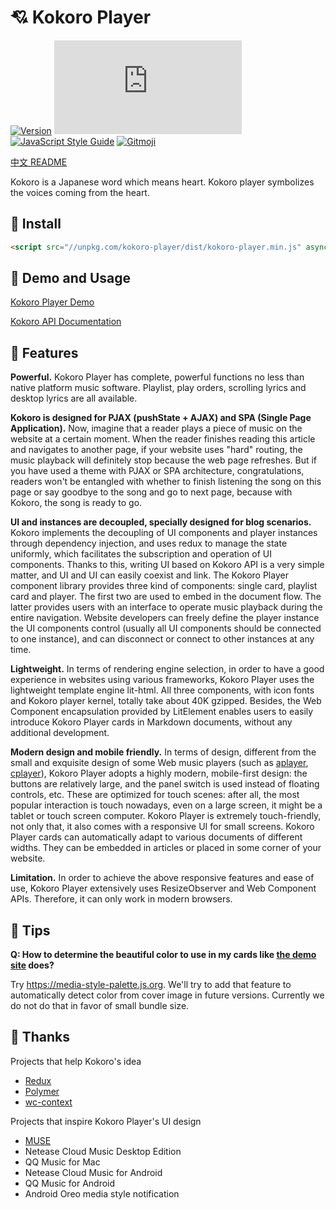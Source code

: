 # 💘 Kokoro Player

[![Version](https://flat.badgen.net/npm/v/kokoro-player)](https://npmjs.com/package/kokoro-player)
[![Gzipped Bundle Size](https://flat.badgen.net/badgesize/gzip/cool2645/kokoro-player/master/dist/kokoro-player.min.js)](https://bundlephobia.com/result?p=kokoro-player)
[![JavaScript Style Guide](https://flat.badgen.net/badge/code%20style/standard/green)](https://standardjs.com)
[![Gitmoji](https://flat.badgen.net/badge/gitmoji/%F0%9F%98%9C%20%F0%9F%98%8D/FFDD67)](https://gitmoji.carloscuesta.me)

[中文 README](./README.zh_Hans.md)

Kokoro is a Japanese word which means heart. Kokoro player symbolizes the voices coming from the heart.

## 🎉 Install

```html
<script src="//unpkg.com/kokoro-player/dist/kokoro-player.min.js" async=""></script>
```

## 💓 Demo and Usage

[Kokoro Player Demo](https://kokoro-player.js.org)

[Kokoro API Documentation](https://kokoro.js.org)

## 💎 Features

**Powerful.** Kokoro Player has complete, powerful functions no less than native platform music software. Playlist, play orders, scrolling lyrics and desktop lyrics are all available.

**Kokoro is designed for PJAX (pushState + AJAX) and SPA (Single Page Application).** Now, imagine that a reader plays a piece of music on the website at a certain moment. When the reader finishes reading this article and navigates to another page, if your website uses "hard" routing, the music playback will definitely stop because the web page refreshes. But if you have used a theme with PJAX or SPA architecture, congratulations, readers won't be entangled with whether to finish listening the song on this page or say goodbye to the song and go to next page, because with Kokoro, the song is ready to go.

**UI and instances are decoupled, specially designed for blog scenarios.** Kokoro implements the decoupling of UI components and player instances through dependency injection, and uses redux to manage the state uniformly, which facilitates the subscription and operation of UI components. Thanks to this, writing UI based on Kokoro API is a very simple matter, and UI and UI can easily coexist and link. The Kokoro Player component library provides three kind of components: single card, playlist card and player. The first two are used to embed in the document flow. The latter provides users with an interface to operate music playback during the entire navigation. Website developers can freely define the player instance the UI components control (usually all UI components should be connected to one instance), and can disconnect or connect to other instances at any time.

**Lightweight.** In terms of rendering engine selection, in order to have a good experience in websites using various frameworks, Kokoro Player uses the lightweight template engine lit-html. All three components, with icon fonts and Kokoro player kernel, totally take about 40K gzipped. Besides, the Web Component encapsulation provided by LitElement enables users to easily introduce Kokoro Player cards in Markdown documents, without any additional development.

**Modern design and mobile friendly.** In terms of design, different from the small and exquisite design of some Web music players (such as [aplayer](https://github.com/DIYgod/APlayer), [cplayer](https://github.com/MoePlayer/cPlayer)), Kokoro Player adopts a highly modern, mobile-first design: the buttons are relatively large, and the panel switch is used instead of floating controls, etc. These are optimized for touch scenes: after all, the most popular interaction is touch nowadays, even on a large screen, it might be a tablet or touch screen computer. Kokoro Player is extremely touch-friendly, not only that, it also comes with a responsive UI for small screens. Kokoro Player cards can automatically adapt to various documents of different widths. They can be embedded in articles or placed in some corner of your website.

**Limitation.** In order to achieve the above responsive features and ease of use, Kokoro Player extensively uses ResizeObserver and Web Component APIs. Therefore, it can only work in modern browsers.

## 🎨 Tips

**Q: How to determine the beautiful color to use in my cards like [the demo site](https://kokoro-player.js.org) does?**

Try https://media-style-palette.js.org.
We'll try to add that feature to automatically detect color from cover image in future versions.
Currently we do not do that in favor of small bundle size.

## 💌 Thanks

Projects that help Kokoro's idea

+ [Redux](https://redux.js.org/)
+ [Polymer](https://www.polymer-project.org/)
+ [wc-context](https://github.com/blikblum/wc-context)

Projects that inspire Kokoro Player's UI design

- [MUSE](https://github.com/moefront/muse)
- Netease Cloud Music Desktop Edition
- QQ Music for Mac
- Netease Cloud Music for Android
- QQ Music for Android
- Android Oreo media style notification
